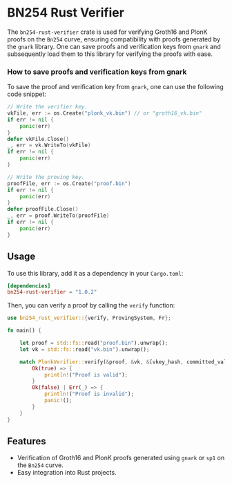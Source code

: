 # BN254 Rust Verifier

The `bn254-rust-verifier` crate is used for verifying Groth16 and PlonK proofs on the `Bn254` curve, ensuring compatibility with proofs generated by the `gnark` library. One can save proofs and verification keys from `gnark` and subsequently load them to this library for verifying the proofs with ease.

### How to save proofs and verification keys from gnark

To save the proof and verification key from `gnark`, one can use the following code snippet:

```go
// Write the verifier key.
vkFile, err := os.Create("plonk_vk.bin") // or "groth16_vk.bin"
if err != nil {
    panic(err)
}
defer vkFile.Close()
_, err = vk.WriteTo(vkFile)
if err != nil {
    panic(err)
}

// Write the proving key.
proofFile, err := os.Create("proof.bin")
if err != nil {
    panic(err)
}
defer proofFile.Close()
_, err = proof.WriteTo(proofFile)
if err != nil {
    panic(err)
}
```

## Usage

To use this library, add it as a dependency in your `Cargo.toml`:
```toml
[dependencies]
bn254-rust-verifier = "1.0.2"
```

Then, you can verify a proof by calling the `verify` function:
```rs
use bn254_rust_verifier::{verify, ProvingSystem, Fr};

fn main() {

    let proof = std::fs::read("proof.bin").unwrap();
    let vk = std::fs::read("vk.bin").unwrap();

    match PlonkVerifier::verify(&proof, &vk, &[vkey_hash, committed_values_digest]) {
        Ok(true) => {
            println!("Proof is valid");
        }
        Ok(false) | Err(_) => {
            println!("Proof is invalid");
            panic!();
        }
    }
}

```

## Features

- Verification of Groth16 and PlonK proofs generated using `gnark` or `sp1` on the `Bn254` curve.
- Easy integration into Rust projects.